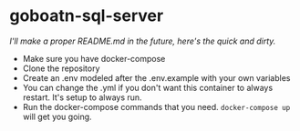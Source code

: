 # goboatn-sql-server

*I'll make a proper README.md in the future, here's the quick and dirty.*

- Make sure you have docker-compose
- Clone the repository
- Create an .env modeled after the .env.example with your own variables
- You can change the .yml if you don't want this container to always restart. It's setup to always run.
- Run the docker-compose commands that you need. ```docker-compose up``` will get you going.

